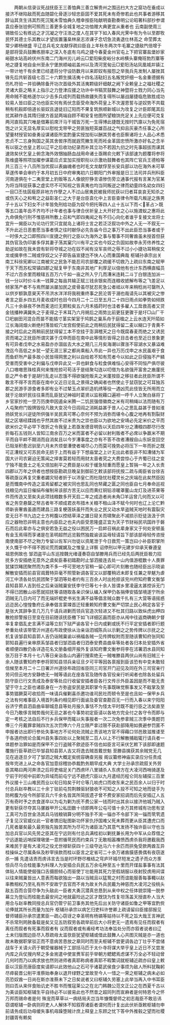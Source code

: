 <!-- { "loadSidebar": true } -->
　　两朝从信录议死战抚臣王三善恤典三善立解贵州之围迅扫大方之窟功在垂成以接济不继陷敌而死血随碧化骨逐沙轻忠臣固不爱其死未有奇惨若此也共事者游移其辞讪其贪生讳其烈死沉冤未雪恤典久稽幸按臣陆献明查勘奏明公论昭著科部抄参谓袁应泰张铨例可照而三善更多全城复地之功恤赠大典更宜从重者也  云南副使周三锡致任公有练远之才沉凝之守汪浩之度人在其宇下如入春风光霁中有为令以至郡牧民怀其德士乐其教以才望拔置藩臬林泉志浓课子念切急流勇退仕林高之  命茔葬太常少卿杨继盛  平辽总兵毛文龙献俘疏曰臣自上年秋冬两次牛毛寨之捷敌忾倍增于是部将营兵鼓舞练胆率之深入冬底有乌鸡之捷今春夏金州官屯上下把官寨盐堡妙家峪甜水站高岭伏州东南二门海州刃儿岭云□爱阳柴皮峪分水岭横头寨俺班勃烈寨等地之捷复地自金州至永宁堡旅顺岫岩盖州以及清河宽甸云□爱阳汤站凤凰城并镇江一带计地千有余里已经遣将分守设防数月以来即奴有报怨之举我兵先发制人屡挫其锋先后共斩首级七百二十六颗生擒活夷十四名活鞑妇五名叛党奸细一名金重德据有伤札符验一并验确除备开功次首级外其活夷颗级奸细献之阙下全赖皇上之福社稷之灵诸大臣之略关上指示之力登津应援之功许中书犒赏鼓舞之神暨将士戮力同心当先用命贼不能格遂尔以少击多兵成列而载扬故疆失而复得所以屡战屡捷临危致胜成功较易人皆曰臣之功也臣实何有焉伏念臣受命海外荷皇上不次渥恩誓与逆奴势不共载稍有机毂即倍道长驱奴且退徒旧辽阳而不果复筑旅顺新城以为攻复之计臣即尾其后扰其耕作击其隋归彼方首鼠两端自顾不暇安复他图所望粮饷充足关上先应便可克复两河直捣其穴唯是借筹前席汗马干城皆万死一生得博此捷既无按时饩廪以为免死宿饱之计又无显名厚实以慰枕戈带甲之劳匪独短英雄百战之气抑且灰豪杰任事之心所望量材授官如奋勇设谋诸臣所宜酌量实授加衔以酬其劳者也臣察诸将士人品心术悉忠贞不二忘身狥国之英其舍喾序而就遐荒撇生死而衽金革固忠愤所激亦好名之念半有以驱之也皇上若以辽平之后收功纪录而补其立功不若因九仞之时先事超拔而课其速效矣伏乞皇上俯念海外效悃抽肠血战用命诸士亟赐俞允敕下该部速为题覆将参将陈维盛等照项加擢参谋葛应贞宜加实授职衔以示激劝鼓舞者也其阵亡官兵王德柏等共三百三十八员所当优叙以表幽魂者也时毛文龙献俘至长安兵部以功在海外未可草草遂传单会审约于本月初五日中府审夷初六日朝阳门外审报是日三法司并兵刑科臣河南道俱在十二夷至堂上豹贩等五人像貌狞狰言语惨伤旁立通事代报有言某为官某为将当阵捉获事之虚实尽不可知视之皆真夷也均当同叛逆之律而幼童四名幼女四妇一目□丕怯孱瘦原非地方作孽之人不过山居夷民被我师扰获以归者耳哀哀无知杀之或伤天心之和宥之之益彰圣仁之大于是台臣袁化中上言臣查律令所载凡叛逆之族男子十五以下妇女不计年皆免刑给功臣为奴今把托等四人止十五以下而＜革占＞既等五口虽年齿不齐均不计年者也事与律合伏祈皇上大开好生之心以施渡蚁之惠将此九命俱免行刑不惟慈祥所敷上召和气即四夷闻之有不归心向化者谁乎复接文龙将士宜升一揭臣以为论功行赏只宜就岛上诸将士言之若泛泛叙功中外之人无一不叙无一不升此近日恶套愿当事者慎之往时献俘必先告庙今日之事万不出此臣恐当事者或于一时侈大之口即照四川宣捷之例行之臣以为海外之事与蜀事不同奢酋虽未授首但获其伪官及伪印甚多俘其妻子荡其窠穴川有平之实也今奴之负固如故李永芳佟养性之助逆如故在我未尝有斩将夺城之功在奴不闻有没军丧师之辱不过小小捷功耳稍俟文龙或擒李佟二贼或俘奴之父子即告庙宣捷岂不快人心而重国典哉  枢辅孙承宗出关  南工科徐宪卿以江南被灾之民急不能忍司农部覆之疏缓不切救乃上疏曰东南之赋甲于天下而苏松常镇四郡之赋复甲于东南非其地广利厚足以倍他有也计东西横直幅员不过六百余里而粮辖五百万六千如一亩之所入宁几而漕米连耗二斗丁白银连加派一钱一分以时价斗未一钱算之每亩共输正赋三钱余银矣而连粮收摅解布等之飞差足以倾家荡产者不与焉然屡派屡加民之皮骨虽尽犹忍死急公者祗以年来稍稔尚可罄所入以供岁额孰意昊天不吊洪水洋洋将我税重终事之民沦胥于溺也哉请先以其被灾之惨者言之臣乡四五月麦收成时也目今四月二十二日至五月二十四日雨点如拳势如倾跌凡三十余昼夜不休而麦浥烂无颗粒矣五六月禾插莳时也洼者多雇人工戽救高者又贷金钱播种满冀失之于麦得之于禾耳乃六月朔后之雨势比前更狂更骤于是圩□山厂干□圯崩田河混合而苗不能插寸茎实架室于鸠鹊之巢系舟于庭楹之上云水连天阡陌如江长海阔烟火断绝村落皆蛟穴龙宫假使前此之雨稍后民犹得留二麦以糊口于青黄不接之时后此之雨稍前民犹得留工本不空挂于澎湃稽天之日今既腐春麦而绝之又诱民资而竭之正抚臣所谓灾甚于戊申而臣在南中此等情形皆得之目击者也至近日景象更有可异者戊申之水易盈亦亦涸兹去大水之期几三月矣海潮以骤涨不容湖水又暴溢难洩迄今高低之乡犹一望无涯三家之都尚乘船入市此一异也万历戊申之水民虽艰于食而鱼虾所产最多故小民皆得网罟之利以自给若不知有荒者今以如此之巨侵独不产鳞受害而受害中之利偏与戊申异此又一异也鲜食与粒食俱难恒心安得不同恒产俱尽彼八口嗷嗷思珠桂真何来惟抢掠可苟活于是结聚勾连以叨借为名欲强开富舍之廒廑抚臣之严令者于是胡行乱走以忍饿不得欲强抢贩夫之米廑按臣之移驻者此抚臣所谓不敢言不得不言而臣在南中又近日沦乱之景得之确闻者也然使止于鼠窃犹之可耳独苏郡之民游手游食者多即有业不过辇玉点翠织造机绣等役一遇凶荒此伎皆无所用而立就于沦故奸民往往乘而乱臣犹记神祖时葛贤以监税藉口遍袒一呼千人立聚白昼将丁乡官家抄抢一空万历庚申因遏籴米腾一二饥民强借徽商之米有司稍绳以法而随有万人屯聚府门毁牌毁役凡致大变况今日闾阎之消耗益甚于昔人心之思乱益甚于昔如淮扬妖党长兴逆徒所供强半吴民真可寒心奈何不预为消弥而堪令心腹之地再有割裂财赋之区堪经蹂践也乎然其故不过米贵为之崇也臣以为欲地之安靖必先定米价之平而欲米价之平必早下改折之令我皇上若亟发德音明告以天启四年分之漕粮四郡尽行改折每石五钱则人皆知江南余百万之米而富者不必留以射利贩者不必席以争嬴米不期平而自平衅不期消而自消矣且以今岁漕事度之亦有不答不改者漕艘自山东妖变回空已阻渐积愈迟驯至六月未齐烦督漕使者竭尽心力而莫可挽势必将压下一年而折之既可正漕规又可苏民命无损于上而有益于下想庙堂之上计无出此者臣非不知漕储为军国大计司农窘迫无策闻之择害莫若轻而用财太啬者究之大费尝惊心于齐蜀已往之变宁独不能食土之毛又倍加削平之费臣是以权于缓急轻重而愿皇上暂捐一年之入长责四郡以万年之供者也想按臣勘疏旦晚呈到御前乞敕该部将抚按二疏与阁臣省台徐吉等疏亟议再复灾重者蠲灾轻者折于以沛皇仁而杜隐忧社稷灵长之庆端在此矣然臣因是而慨南中传造之滥焉留都之被灾同也思乱同也帑藏之匮之同也臣自七月奉命巡视钱粮见内监日催绢布催制帛该部方苦无以应而黄红铜铅凉暖罩鳌山龙灯及进茶果等件而传造又至矣夫此项钱粮数多开天启二年之成造者尚未角□羊运曾几何而又以可省之务空悬罄之帑古者年不顺成君衣布措木关粮不租山泽不赋今何时也辽上沦亡黔师新丧奢酋虽遁而建昌三路复梗莲妖虽歼而失业之民又动水旱盗贼天地时有震裂灾变无日不书九边之士方枵腹以控结草泽之雄日窥关而啸聚此不减损示贬徒汲汲于供应之器物恐非明主意也内臣启之也夫内臣受恩隆盛正宜为天子节财裕民巩国祚于磐石而后此辈亦与之俱安若急无益之役以困民万一启衅召祸此辈身家又于何处安顿虽有金玉焉得而享诸是在圣明超然远览毅然独裁谕该监毋轻请旨下部该部毋轻传咨授南使南部不尽之物力专留以佐军兴勿徒以资尾泄于今日救荒一策岂曰小补臣职掌所关久慨于中不得不困论荒而娓娓及之惟皇上详察  诏停刑以甲元建岁仰承天眷遵皇祖恩例故也  邹泗盗平山东巡按魏光绪谨奏窃自邹滕用兵而已经先后两抚臣极力招抚多方安插绝无意外之虞矣臣春初踏勘时止邹泗接连去处一山内值游棍数十人畏罪犹猱饮睹团聚然而为类不多一呼可至地方官稍一留心即可片刻散也随经臣出示晓谕解散安插而前县官阘葺特异毫不照管新调各官又以部覆稍迟未即复任兼之旱魃为虐河工中溃各处饥民团聚于邹泗等处者约有三百余人时出抢掠该兖州府知府曹文衡邹县知县郭人吉到任之后亲诣贼巢安抚李守巳等七十余人皆谓乡里凌逼太甚控诉无门不得已团散山谷愿就招抚等语随取各亲识保认编入保甲仍各捐俸安插邹境遂宁所余泗贼无几日内可了而无端奸棍吏书劣生满不益等倡言贼众数千扎有三大营等语摇惑远迩民心惶惶鲁府丘承奉倡言蒙竦首迁轻重赖知府曹文衡严切禁止民心稍定各官于是张大其辞争言几万几千请兵进剿而领兵官造次轻进又不杜其归路以致纵虎出柙四散抢掠警报日至变在目前随该抚臣檄下如飞详细区画而臣亦从闱中往返商确朝夕督率复拿倡乱史言满不溢等立刻下狱严谕各官十日内或剿或抚不行平定安插者即行题参重处续该带管沂州道右布政使徐从治亲诣泗城陈兵以示剿之之势传牌以示抚之之机复该邹县知县郭人吉仍诣贼巢谕以祸福各贼一见传牌蚁附而至随该曹知府张同知郭知县遍行亲审原系邹县者归邹泗县者归泗泰安费县曲阜等处者各归本处安插外省者顺便四散仍各详造花名文册备细开报外复该知府曹文衡参将李在沭署泗水县同知张万目于本月十七八等日亲诣各山内遍行搜索绝无一贼唯滕县两伏山尚有旧贼三十余人随该曹知府李参将郭知县领兵亲征旦夕可平等因各禀报到臣该恐有中变未敢轻信候至本月二十二日署沂州道徐布政回省臣同三司官开门迎见及同在外三司官亲行劳问但云地方安静绝无一贼等语此在座各官及随传各官役亲行听闻者也除各处留兵防守臣已行文责成及泰安等处应行收留安插者臣各行文传示外臣盖因是而不能无责望于守土之臣也诸臣身在一方弥盗安民是其职掌今先事既昧觉察事发又不戢掌及至事势猖獗莫可收拾而一味请兵催剿喜杀邀功谁司民社而顿令至是也且如一保甲乡兵之法有何难事臣入境首列条约相见即行面谕及委官查勘百无一行而入春以来宁阳阳谷济宁费县泗县曲阜聊城息县等处月报久事恬不为怪太平时既不能行臣之法矣直至今日乃敢侈言贼势哉何无忌之甚也今事势初定臣请以各地方完全付之各守令而即与定一考核之法自后不行乡兵保甲而辄以失事报者一次二次免参拿贼三次季中类题罚俸三个月戴罪拿贼四次五次罚俸六个月立限严拿过限不获赴部降用如畏避参罚匿不申报者访出即行参处失事地方不论何处流贼止责该地方官不得藉口邻邑致滋推诿至于各道府统论合属州县失事四处以上聚贼至二百人以上不行解散捕戢辄行请兵者一体题参治罪如是而保甲不立行盗贼不歛迹臣不信也如臣言可采伏乞敕下该部即速题覆施行臣草疏已毕邹县知县郭人吉又将逸去贼首戴世魁  至滕县擒获其余贼党无几见在追逐旦夕可了邹泗之贼大概定矣统容确查另报  阁议纂修神庙实录应分任责成按年完进上从之命各官加意综稽协恭裁酌务期早成大典  大学士孙承宗疏叙关外劳臣其略曰两河奔溃之后将吏缩足关门西虏环八里铺杀人东虏方在大凌河西哨骑遂及宁前于时视中前即为异域而前屯宁远不趐虎穴臣以九月遣经历程仑同左辅探三百里外议接十三山难民而业以旬日陷矣于时仑等几啖虎口而收东来之民百余人以归于时付总兵赵卒教以三十余丁驻前屯剪荆棘驱豺狼收不可知之人投不可知之地而徒手为防枵腹为役今所部官兵六千余名皆其所简拔遗孑曾不费安家招调而后先安插辽人五万有奇时予之衣食遂卒以为屯为剿为抚不费公家一钱而时出其余以接济他城乃贼入更有斩获尽夺其马骡器甲开公私田数十顷即两年公屯可值十余万其修城有功思有坚工真可为百世金汤其兵马钱粮销算分明不独手不涴一锱亦不令部下涴一锱而茕茕遗孑复见汉官威仪此一官者镌旧耻图新功怀家仇抒国难父死未葬而更从臣其遭虎口而几死者屡矣最久最劳独先独苦其所为尽可为诸臣法乃其意气发扬不独许臣以守也当加总兵官以风先劳之臣其在宁远则有付总兵满桂初以剿抚兼长用为中军从众荐借之宁远遂能远哨探理墩堡一意拊循茕民而约束兵丁无敢相嚣襍愤西虏杀我将邀截我西来难民于是有大凌河之役尤世禄斩获四十三级夺达马六十余匹而拱兔受款两酋互异桂操纵之尽属条纵及粆宰挟款而桂以臣言之定省可二十余万诸酋膜感畏偶有夜窃遂杀一捕  先遣诘责而虏讳言去当是时环野尽椎结之穹庐环城尽短发之遗孑而众方豕惊兵尽乌合桂能事为料理人为安插合兵民五万余屯种至五十里而开煤盐事事有法其体贴人情能使倔强口舌摄胆倾心而驱使丁壮能用其死力至假胡服以夜射狡虏用间谍以往来贼巢皆出人意表而每欲独出一路以当贼且以猛鸷之村而谊能服善每事輙以赵率教相权乃至礼有所不安故宁去官而不肯为故关外兵民戴为神慈而大凌河之役桃头敌五百而合营尽争为头敌此一臣者大勇沉潜真忠恳到从来中权之任体貌崇隆一脱参幕立为登坛而桂能去最安间之地就最险远之区才既饶为性复坦荡盖天授直朴人当大用合与赵率教同授总兵官仍管宁前卫事务其他先后出关防守诸臣如鲁之甲等宜酌赀论俸就其所长而量为加升  枢辅孙承宗以病乞归吏科许誉卿上疏请留曰臣接邸报见督师辅臣孙承宗遣累臣一疏心窃讶之幸圣明有杨镐等姑待以不死之旨大哉王言神武不杀常刑罔赦备载是矣又见五防叙劳各疏举前后大小将吏无一遗焉有见任而叙者有离任而叙者有死事而叙者有  议而叙者或有甫经考功法奉旨处分而亦叙者说者曰辽土未归版图边臣尽入荐疏毋太滥欤臣犹望枢辅或借此鼓舞人心共图灭贼是亦一道也故未敢据职掌驳正而不意病苦恳放之章同时而至夫枢辅不尝更调各边丁壮乎不尝储战车于关请火药于朝受催器械于工部括马匹于太仆寺将谋大举乎皇上近日不又尝发内库之兵仗搜内帑之多金耑遣中使宣赉军前乎举朝方鳃鳃焉虑谋不万全必不轻动曾几何时而乃以病求放也然则进师者真耶称病者真耶不暇繁词就枢辅近疏亦曰皇上敕臣以汉臣亮唐臣度矣请即以此效他山之石可乎诸葛武侯食少事烦为敌人所料犹鞠躬尽瘁裴晋公削平淮蔡始奉身以退开绿野之堂故至今人一惜之一荣之枢辅之病未必如亮恐奴酋一日尚在斯亦淮蔡未下之日矣说者又曰枢辅久劳塞上此举当再入中书耳臣则曰否从来伴食贻讥史不胜书而惟寇莱公之在北门韩魏公范文正公之在西夏千古以为美谈臣知枢辅生平自待必不以彼易此也不然昔之超同列而宣麻者是何特恩今之怀万邦而锡命者是何  殊宠而草草以一病结局夫岂当年慷慨督师之初志哉臣不敢忌讳窃谓枢辅一卧病则将吏人人解体不知叙荐诸臣者谓何而计复出此伏祈亟敕枢辅勿申前请务成后功毋缓失事机毋躁堕贼计庶上释皇上东顾之忧下答中外推毂之望而社稷封疆胥有赖矣
